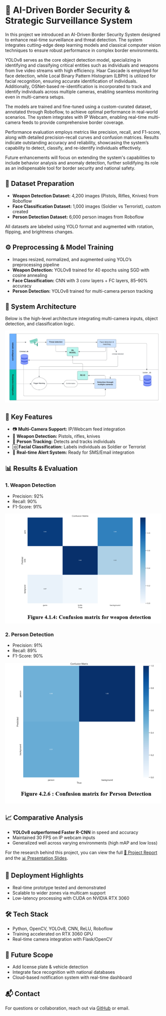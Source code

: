   
<!DOCTYPE html>
<html lang="en">
<head>
  <meta charset="UTF-8">

</head>
<body>

  <h1>🔐 AI-Driven Border Security & Strategic Surveillance System</h1>
  <p>
    In this project we introduced an AI-Driven Border Security System designed to enhance real-time surveillance and threat detection. The system integrates cutting-edge deep learning models and classical computer vision techniques to ensure robust performance in complex border environments.  

YOLOv8 serves as the core object detection model, specializing in identifying and classifying critical entities such as individuals and weapons from live video streams with high efficiency. Haar Cascade is employed for face detection, while Local Binary Pattern Histogram (LBPH) is utilized for facial recognition, ensuring accurate identification of individuals. Additionally, OSNet-based re-identification is incorporated to track and identify individuals across multiple cameras, enabling seamless monitoring even in multi-camera setups.  

The models are trained and fine-tuned using a custom-curated dataset, annotated through Roboflow, to achieve optimal performance in real-world scenarios. The system integrates with IP Webcam, enabling real-time multi-camera feeds to provide comprehensive border coverage.  

Performance evaluation employs metrics like precision, recall, and F1-score, along with detailed precision-recall curves and confusion matrices. Results indicate outstanding accuracy and reliability, showcasing the system’s capability to detect, classify, and re-identify individuals effectively.  

Future enhancements will focus on extending the system's capabilities to include behavior analysis and anomaly detection, further solidifying its role as an indispensable tool for border security and national safety.
  </p>

  <div class="section">
    <h2>📁 Dataset Preparation</h2>
    <ul>
      <li><strong>Weapon Detection Dataset:</strong> 4,200 images (Pistols, Rifles, Knives) from Roboflow</li>
      <li><strong>Face Classification Dataset:</strong> 1,000 images (Soldier vs Terrorist), custom created</li>
      <li><strong>Person Detection Dataset:</strong> 6,000 person images from Roboflow</li>
    </ul>
    <p>All datasets are labeled using YOLO format and augmented with rotation, flipping, and brightness changes.</p>
  </div>

  <div class="section">
    <h2>⚙️ Preprocessing & Model Training</h2>
    <ul>
      <li>Images resized, normalized, and augmented using YOLO’s preprocessing pipeline</li>
      <li><strong>Weapon Detection:</strong> YOLOv8 trained for 40 epochs using SGD with cosine annealing</li>
      <li><strong>Face Classification:</strong> CNN with 3 conv layers + FC layers, 85–90% accuracy</li>
      <li><strong>Person Detection:</strong> YOLOv8 trained for multi-camera person tracking</li>
    </ul>
  </div>

  <div class="section">
    <h2>📸 System Architecture</h2>
    <p>Below is the high-level architecture integrating multi-camera inputs, object detection, and classification logic.</p>
    <img src="assets/weaponarch.png" alt="System Architecture Diagram">
  </div>

  <div class="section">
    <h2>🎯 Key Features</h2>
    <ul>
      <li>📷 <strong>Multi-Camera Support:</strong> IP/Webcam feed integration</li>
      <li>🔫 <strong>Weapon Detection:</strong> Pistols, rifles, knives</li>
      <li>🧍 <strong>Person Tracking:</strong> Detects and tracks individuals</li>
      <li>🆔 <strong>Facial Classification:</strong> Labels individuals as Soldier or Terrorist</li>
      <li>🚨 <strong>Real-time Alert System:</strong> Ready for SMS/Email integration</li>
    </ul>
  </div>

  <div class="section">
    <h2>📊 Results & Evaluation</h2>
    <h3>1. Weapon Detection</h3>
    <ul>
      <li>Precision: 92%</li>
      <li>Recall: 90%</li>
      <li>F1-Score: 91%</li>
    </ul>
    <img src="assets/confusionforweapon.png" alt="Weapon Detection - Confusion Matrix">
    <h3>2. Person Detection</h3>
    <ul>
      <li>Precision: 91%</li>
      <li>Recall: 89%</li>
      <li>F1-Score: 90%</li>
    </ul>
    <img src="assets/confusionforperson.png" alt="Person Detection - Confusion Matrix">

  </div>

  <div class="section">
    <h2>📈 Comparative Analysis</h2>
    <ul>
      <li><strong>YOLOv8 outperformed Faster R-CNN</strong> in speed and accuracy</li>
      <li>Maintained 30 FPS on IP webcam inputs</li>
      <li>Generalized well across varying environments (high mAP and low loss)</li>
    </ul>
  </div>

  <p>
  For the research behind this project, you can view the full 
  <a href="./docs/SignLanguage_Research_Report.pdf" target="_blank">📘 Project Report</a> and the 
  <a href="./docs/SignLanguage_Presentation.pptx" target="_blank">📊 Presentation Slides</a>.
</p>

  <div class="section">
    <h2>🚀 Deployment Highlights</h2>
    <ul>
      <li>Real-time prototype tested and demonstrated</li>
      <li>Scalable to wider zones via multicam support</li>
      <li>Low-latency processing with CUDA on NVIDIA RTX 3060</li>
    </ul>
  </div>

  <div class="section">
    <h2>🛠 Tech Stack</h2>
    <ul>
      <li>Python, OpenCV, YOLOv8, CNN, ReLU, Roboflow</li>
      <li>Training accelerated on RTX 3060 GPU</li>
      <li>Real-time camera integration with Flask/OpenCV</li>
    </ul>
  </div>

  <div class="section">
    <h2>🔮 Future Scope</h2>
    <ul>
      <li>Add license plate & vehicle detection</li>
      <li>Integrate face recognition with national databases</li>
      <li>Cloud-based notification system with real-time dashboard</li>
    </ul>
  </div>

  <div class="section">
    <h2>📬 Contact</h2>
    <p>For questions or collaboration, reach out via <a href="https://github.com/keshav-077">GitHub</a> or email.</p>
  </div>

</body>
</html>
